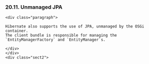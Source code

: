  ### 20.11. Unmanaged JPA

    <div class="paragraph">

    Hibernate also supports the use of JPA, unmanaged by the OSGi container.
    The client bundle is responsible for managing the `EntityManagerFactory` and `EntityManager`s.

    </div>
    </div>
    <div class="sect2">